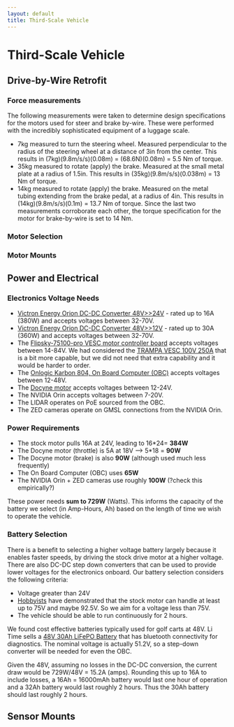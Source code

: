```yaml
---
layout: default
title: Third-Scale Vehicle
---
```


# Third-Scale Vehicle


## Drive-by-Wire Retrofit
### Force measurements
The following measurements were taken to determine design specifications for the motors used for steer and brake by-wire. These were performed with the incredibly sophisticated equipment of a luggage scale.
* 7kg measured to turn the steering wheel. Measured perpendicular to the radius of the steering wheel at a distance of 3in from the center. This results in (7kg)(9.8m/s/s)(0.08m) = (68.6N)(0.08m) = 5.5 Nm of torque.
* 35kg measured to rotate (apply) the brake. Measured at the small metal plate at a radius of 1.5in. This results in (35kg)(9.8m/s/s)(0.038m) = 13 Nm of torque.
* 14kg measured to rotate (apply) the brake. Measured on the metal tubing extending from the brake pedal, at a radius of 4in. This results in (14kg)(9.8m/s/s)(0.1m) = 13.7 Nm of torque.
Since the last two measurements corroborate each other, the torque specification for the motor for brake-by-wire is set to 14 Nm.

### Motor Selection

### Motor Mounts

## Power and Electrical

### Electronics Voltage Needs
* [Victron Energy Orion DC-DC Converter 48V>>24V](https://www.amazon.com/Victron-Energy-Orion-Tr-380-Watt-Converter/dp/B07DPZ9G7M) - rated up to 16A (380W) and accepts voltages between 32-70V.
* [Victron Energy Orion DC-DC Converter 48V>>12V](https://www.amazon.com/Victron-Orion-TR-DC-DC-Converter-Isolated/dp/B07DQ5H3T2) - rated up to 30A (360W) and accepts voltages between 32-70V.
* The [Flipsky-75100-pro VESC motor controller board](https://flipsky.net/products/flipsky-75100-pro-with-aluminum-pcb-based-on-vesc-for-electric-skateboard-scooter-ebike-speed-controller) accepts voltages between 14-84V. We had considered the [TRAMPA VESC 100V 250A](https://trampaboards.com/vesc-100v-250a-in-cnc-t6-silicone-sealed-aluminum-box--p-28113.html) that is a bit more capable, but we did not need that extra capability and it would be harder to order.
* The [Onlogic Karbon 804, On Board Computer (OBC)](https://www.onlogic.com/k804/) accepts voltages between 12-48V.
* The [Docyne motor](https://www.docyke.com/products/servo-motor) accepts voltages between 12-24V.
* The NVIDIA Orin accepts voltages between 7-20V.
* The LIDAR operates on PoE sourced from the OBC.
* The ZED cameras operate on GMSL connections from the NVIDIA Orin.

### Power Requirements
* The stock motor pulls 16A at 24V, leading to 16*24= **384W**
* The Docyne motor (throttle) is 5A at 18V --> 5*18 = **90W**
* The Docyne motor (brake) is also **90W** (although used much less frequently)
* The On Board Computer (OBC) uses **65W**
* The NVIDIA Orin + ZED cameras use roughly **100W** (?check this empirically?)

These power needs **sum to 729W** (Watts).  This informs the capacity of the battery we select (in Amp-Hours, Ah) based on the length of time we wish to operate the vehicle.

### Battery Selection
There is a benefit to selecting a higher voltage battery largely because it enables faster speeds, by driving the stock drive motor at a higher voltage.  There are also DC-DC step down converters that can be used to provide lower voltages for the electronics onboard. Our battery selection considers the following criteria:

* Voltage greater than 24V
* [Hobbyists](https://www.youtube.com/@ExtremePowerWheels/videos) have demonstrated that the stock motor can handle at least up to 75V and maybe 92.5V.  So we aim for a voltage less than 75V.
* The vehicle should be able to run continuously for 2 hours.

We found cost effective batteries typically used for golf carts at 48V.  Li Time sells a [48V 30Ah LiFePO Battery](https://www.litime.com/products/litime-48v-30ah-gc2-golf-cart-lithium-battery-gc2-battery-for-club-cart-golf-cart) that has bluetooth connectivity for diagnostics.  The nominal voltage is actually 51.2V, so a step-down converter will be needed for even the OBC.

Given the 48V, assuming no losses in the DC-DC conversion, the current draw would be 729W/48V = 15.2A (amps). Rounding this up to 16A to include losses, a 16Ah = 16000mAh battery would last one hour of operation and a 32Ah battery would last roughly 2 hours. Thus the 30Ah battery should last roughly 2 hours.

## Sensor Mounts

